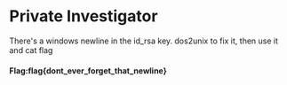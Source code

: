 # Private Investigator

There's a windows newline in the id_rsa key. dos2unix to fix it, then use it and cat flag
#### Flag:flag{dont_ever_forget_that_newline}
